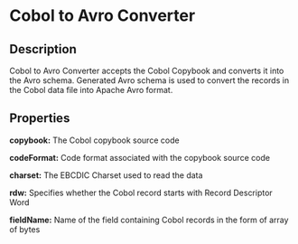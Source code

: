# Cobol to Avro Converter

Description
-----------
Cobol to Avro Converter accepts the Cobol Copybook and converts it into the Avro schema. Generated Avro schema
is used to convert the records in the Cobol data file into Apache Avro format.


Properties
----------

**copybook:** The Cobol copybook source code

**codeFormat:** Code format associated with the copybook source code

**charset:** The EBCDIC Charset used to read the data

**rdw:** Specifies whether the Cobol record starts with Record Descriptor Word

**fieldName:** Name of the field containing Cobol records in the form of array of bytes